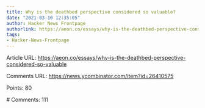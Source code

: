 ```yaml
---
title: Why is the deathbed perspective considered so valuable?
date: "2021-03-10 12:35:05"
author: Hacker News Frontpage
authorlink: https://aeon.co/essays/why-is-the-deathbed-perspective-considered-so-valuable
tags:
- Hacker-News-Frontpage
---
```


<p>Article URL: <a href="https://aeon.co/essays/why-is-the-deathbed-perspective-considered-so-valuable">https://aeon.co/essays/why-is-the-deathbed-perspective-considered-so-valuable</a></p>
<p>Comments URL: <a href="https://news.ycombinator.com/item?id=26410575">https://news.ycombinator.com/item?id=26410575</a></p>
<p>Points: 80</p>
<p># Comments: 111</p>
